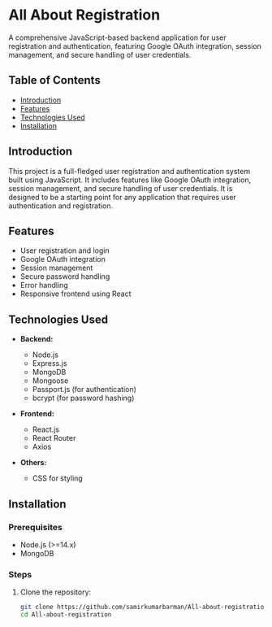 # All About Registration

A comprehensive JavaScript-based backend application for user registration and authentication, featuring Google OAuth integration, session management, and secure handling of user credentials.

## Table of Contents

- [Introduction](#introduction)
- [Features](#features)
- [Technologies Used](#technologies-used)
- [Installation](#installation)

## Introduction

This project is a full-fledged user registration and authentication system built using JavaScript. It includes features like Google OAuth integration, session management, and secure handling of user credentials. It is designed to be a starting point for any application that requires user authentication and registration.

## Features

- User registration and login
- Google OAuth integration
- Session management
- Secure password handling
- Error handling
- Responsive frontend using React

## Technologies Used

- **Backend:**
  - Node.js
  - Express.js
  - MongoDB
  - Mongoose
  - Passport.js (for authentication)
  - bcrypt (for password hashing)

- **Frontend:**
  - React.js
  - React Router
  - Axios

- **Others:**
  - CSS for styling

## Installation

### Prerequisites

- Node.js (>=14.x)
- MongoDB

### Steps

1. Clone the repository:

   ```bash
   git clone https://github.com/samirkumarbarman/All-about-registration.git
   cd All-about-registration
